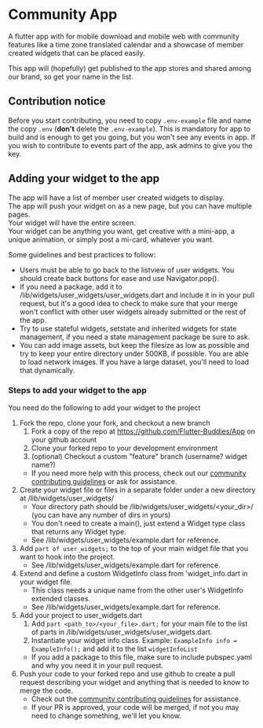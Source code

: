 # Community App
A flutter app with for mobile download and mobile web with community features like a time zone translated calendar and a showcase of member created widgets that can be placed easily.

This app will (hopefully) get published to the app stores and shared among our brand, so get your name in the list.

## Contribution notice

Before you start contributing, you need to copy `.env-example` file and name the copy `.env` (**don't** delete the `.env-example`). This is mandatory for app to build and is enough to get you going, but you won't see any events in app. If you wish to contribute to events part of the app, ask admins to give you the key.

## Adding your widget to the app
The app will have a list of member user created widgets to display.  
The app will push your widget on as a new page, but you can have multiple pages.  
Your widget will have the entire screen.  
Your widget can be anything you want, get creative with a mini-app, a unique animation, or simply post a mi-card, whatever you want.  

Some guidelines and best practices to follow:
- Users must be able to go back to the listview of user widgets. You should create back buttons for ease and use Navigator.pop().
- If you need a package, add it to /lib/widgets/user_widgets/user_widgets.dart and include it in in your pull request, but it's a good idea to check to make sure that your merge won't conflict with other user widgets already submitted or the rest of the app. 
- Try to use stateful widgets, setstate and inherited widgets for state management, if you need a state management package be sure to ask.
- You can add image assets, but keep the filesize as low as possible and try to keep your entire directory under 500KB, if possible. You are able to load network images. If you have a large dataset, you'll need to load that dynamically.

### Steps to add your widget to the app
You need do the following to add your widget to the project
1. Fork the repo, clone your fork, and checkout a new branch
   1. Fork a copy of the repo at https://github.com/Flutter-Buddies/App on your github account
   2. Clone your forked repo to your development environment 
   3. (optional) Checkout a custom "feature" branch (username? widget name?) 
   - If you need more help with this process, check out our [community contributing guidelines](https://github.com/Flutter-Buddies/README/blob/main/CONTRIBUTING.md) or ask for assistance.
2. Create your widget file or files in a separate folder under a new directory at /lib/widgets/user_widgets/ 
   - Your directory path should be /lib/widgets/user_widgets/<your_dir>/ (you can have any number of dirs in yours)
   - You don't need to create a main(), just extend a Widget type class that returns any Widget type.
   - See /lib/widgets/user_widgets/example.dart for reference.
3. Add `part of user_widgets;` to the top of your main widget file that you want to hook into the project. 
   - See /lib/widgets/user_widgets/example.dart for reference.
4. Extend and define a custom WidgetInfo class from 'widget_info.dart in your widget file.
   - This class needs a unique name from the other user's WidgetInfo extended classes. 
   - See /lib/widgets/user_widgets/example.dart for reference.
5. Add your project to user_widgets.dart 
   1. Add `part <path_to>/<your_file>.dart;` for your main file to the list of parts in /lib/widgets/user_widgets/user_widgets.dart.
   2. Instantiate your widget info class. Example: `ExampleInfo info = ExampleInfo();` and add it to the list `widgetInfoList`
   - If you add a package to this file, make sure to include pubspec.yaml and why you need it in your pull request.
6. Push your code to your forked repo and use github to create a pull request describing your widget and anything that is needed to know to merge the code.
   - Check out the [community contributing guidelines](https://github.com/Flutter-Buddies/README/blob/main/CONTRIBUTING.md) for assistance.
   - If your PR is approved, your code will be merged, if not you may need to change something, we'll let you know. 
